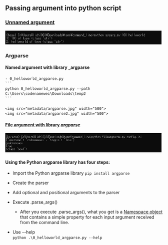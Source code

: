 
## Passing argument into python script

### [Unnamed argument](sysarg.py)
<img src="metadata/unnamed.png" width="500">

### Argparse

#### Named argument with library _argparse
    - 0_helloworld_argparse.py
    ```
    python 0_helloworld_argparse.py --path C:\Users\codenamewei\Downloads\temp2
    ```
    
    <img src="metadata/argparse.jpg" width="500">
    <img src="metadata/argparse2.jpg" width="500">

#### [File argument with library _argparse_](fileargparser.py)
<img src="metadata/fileargparse.png" width="500">


#### Using the Python argparse library has four steps:

- Import the Python argparse library ```pip install argparse```
- Create the parser
- Add optional and positional arguments to the parser
- Execute .parse_args()
    - After you execute .parse_args(), what you get is a [Namespace object](https://docs.python.org/dev/library/argparse.html#argparse.Namespace) that contains a simple property for each input argument received from the command line.
    
- Use --help    
  ```python .\0_helloworld_argparse.py --help```
  

